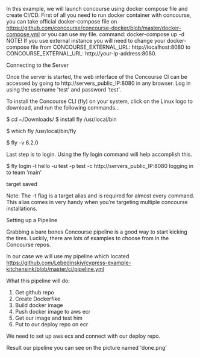 In this example, we will launch concourse using docker compose file and create CI/CD.
First of all you need to run docker container with concourse, you can take official docker-compose file on https://github.com/concourse/concourse-docker/blob/master/docker-compose.yml 
or you can use my file.
command:  docker-compose up -d
NOTE!  If you use external instance you will need to change your docker-compose file from CONCOURSE_EXTERNAL_URL: http://localhost:8080 
to CONCOURSE_EXTERNAL_URL: http://your-ip-address:8080.


Connecting to the Server

Once the server is started, the web interface of the Concourse CI can be accessed by going to http://servers_public_IP:8080 in any browser.
Log in using the username 'test' and password 'test'.

To install the Concourse CLI (fly) on your system, click on the Linux logo to download, and run the following commands…

$ cd ~/Downloads/
$ install fly /usr/local/bin

$ which fly
/usr/local/bin/fly

$ fly -v
6.2.0


Last step is to login. Using the fly login command will help accomplish this.

$ fly login -t hello -u test -p test -c http://servers_public_IP:8080
logging in to team 'main'

target saved

Note: The -t flag is a target alias and is required for almost every command.
This alias comes in very handy when you’re targeting multiple concourse installations.

Setting up a Pipeline

Grabbing a bare bones Concourse pipeline is a good way to start kicking the tires. Luckily, there are lots of examples to choose from in the Concourse repos.

In our case we will use my pipeline which located https://github.com/Lebedinskiy/cypress-example-kitchensink/blob/master/ci/pipeline.yml

What this pipeline will do:

1. Get github repo
2. Create Dockerfike
3. Build docker image
4. Push docker image to aws ecr
5. Get our image and test him
6. Put to our deploy repo on ecr

We need to set up aws ecs and connect with our deploy repo.



Result our pipeline you can see on the picture named 'done.png'